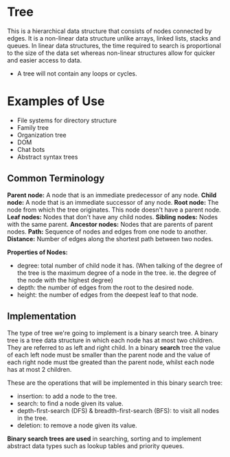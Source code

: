 # Tree
This is a hierarchical data structure that consists of nodes connected by edges. It is a non-linear data structure unlike arrays, linked lists, stacks and queues. In linear data structures, the time required to search is proportional to the size of the data set whereas non-linear structures allow for quicker and easier access to data.

- A tree will not contain any loops or cycles.

# Examples of Use
- File systems for directory structure
- Family tree
- Organization tree
- DOM
- Chat bots
- Abstract syntax trees

## Common Terminology
**Parent node:** A node that is an immediate predecessor of any node.
**Child node:** A node that is an immediate successor of any node.
**Root node:** The node from which the tree originates. This node doesn't have a parent node.
**Leaf nodes:** Nodes that don't have any child nodes.
**Sibling nodes:** Nodes with the same parent.
**Ancestor nodes:** Nodes that are parents of parent nodes.
**Path:** Sequence of nodes and edges from one node to another.
**Distance:** Number of edges along the shortest path between two nodes.

**Properties of Nodes:**
- degree: total number of child node it has. (When talking of the degree of the tree is the maximum degree of a node in the tree. ie. the degree of the node with the highest degree)
- depth: the number of edges from the root to the desired node.
- height: the number of edges from the deepest leaf to that node.

## Implementation
The type of tree we're going to implement is a binary search tree.
A binary tree is a tree data structure in which each node has at most two children. They are referred to as left and right child.
In a binary **search** tree the value of each left node must be smaller than the parent node and the value of each right node must tbe greated than the parent node, whilst each node has at most 2 children.

These are the operations that will be implemented in this binary search tree:
- insertion: to add a node to the tree.
- search: to find a node given its value.
- depth-first-search (DFS) & breadth-first-search (BFS): to visit all nodes in the tree.
- deletion: to remove a node given its value.

**Binary search trees are used** in searching, sorting and to implement abstract data types such as lookup tables and priority queues.

```js

```